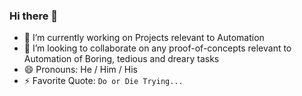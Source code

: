 ### Hi there 👋

- 🔭 I’m currently working on Projects relevant to Automation
- 👯 I’m looking to collaborate on any proof-of-concepts relevant to Automation of Boring, tedious and dreary tasks
- 😄 Pronouns: He / Him / His
- ⚡ Favorite Quote: `Do or Die Trying...`

